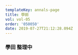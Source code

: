 ```yaml
---
templateKey: annals-page
title: 學田
vol: vol-05
order: '050050'
date: 2019-07-27T21:12:28.094Z
---
```

### 學田 整理中
